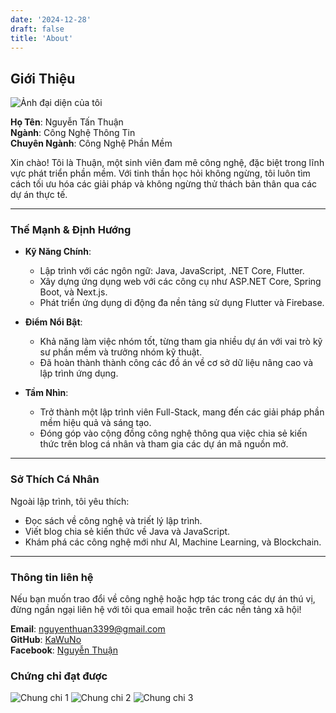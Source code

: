 ```yaml
---
date: '2024-12-28'
draft: false
title: 'About'
---
```


## Giới Thiệu

![Ảnh đại diện của tôi](/images/AnhDaiDien.png)

**Họ Tên**: Nguyễn Tấn Thuận  
**Ngành**: Công Nghệ Thông Tin  
**Chuyên Ngành**: Công Nghệ Phần Mềm  

Xin chào! Tôi là Thuận, một sinh viên đam mê công nghệ, đặc biệt trong lĩnh vực phát triển phần mềm. Với tinh thần học hỏi không ngừng, tôi luôn tìm cách tối ưu hóa các giải pháp và không ngừng thử thách bản thân qua các dự án thực tế.

---

### Thế Mạnh & Định Hướng

- **Kỹ Năng Chính**:
  - Lập trình với các ngôn ngữ: Java, JavaScript, .NET Core, Flutter.
  - Xây dựng ứng dụng web với các công cụ như ASP.NET Core, Spring Boot, và Next.js.
  - Phát triển ứng dụng di động đa nền tảng sử dụng Flutter và Firebase.

- **Điểm Nổi Bật**:
  - Khả năng làm việc nhóm tốt, từng tham gia nhiều dự án với vai trò kỹ sư phần mềm và trưởng nhóm kỹ thuật.
  - Đã hoàn thành thành công các đồ án về cơ sở dữ liệu nâng cao và lập trình ứng dụng.

- **Tầm Nhìn**:
  - Trở thành một lập trình viên Full-Stack, mang đến các giải pháp phần mềm hiệu quả và sáng tạo.
  - Đóng góp vào cộng đồng công nghệ thông qua việc chia sẻ kiến thức trên blog cá nhân và tham gia các dự án mã nguồn mở.

---

### Sở Thích Cá Nhân

Ngoài lập trình, tôi yêu thích:
- Đọc sách về công nghệ và triết lý lập trình.
- Viết blog chia sẻ kiến thức về Java và JavaScript.
- Khám phá các công nghệ mới như AI, Machine Learning, và Blockchain.

---

### Thông tin liên hệ

Nếu bạn muốn trao đổi về công nghệ hoặc hợp tác trong các dự án thú vị, đừng ngần ngại liên hệ với tôi qua email hoặc trên các nền tảng xã hội!

**Email**: nguyenthuan3399@gmail.com  
**GitHub**: [KaWuNo](https://github.com/KaWuNo)  
**Facebook**: [Nguyễn Thuận](https://www.facebook.com/profile.php?id=100012913711465)  

### Chứng chỉ đạt được
![Chung chi 1](/images/cc1.png)
![Chung chi 2](/images/cc2.png)
![Chung chi 3](/images/cc3.png)